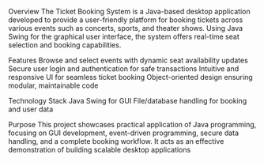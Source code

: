 Overview
The Ticket Booking System is a Java-based desktop application developed to provide a user-friendly platform for booking tickets across various events such as concerts, sports, and theater shows. Using Java Swing for the graphical user interface, the system offers real-time seat selection and booking capabilities.

Features
Browse and select events with dynamic seat availability updates
Secure user login and authentication for safe transactions
Intuitive and responsive UI for seamless ticket booking
Object-oriented design ensuring modular, maintainable code

Technology Stack
Java 
Swing for GUI
File/database handling for booking and user data

Purpose
This project showcases practical application of Java programming, focusing on GUI development, event-driven programming, secure data handling, and a complete booking workflow. It acts as an effective demonstration of building scalable desktop applications
